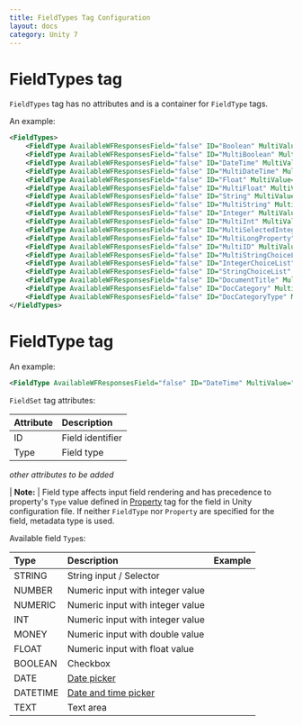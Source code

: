 ```yaml
---
title: FieldTypes Tag Configuration
layout: docs
category: Unity 7
---
```


# FieldTypes tag

`FieldTypes` tag has no attributes and is a container for `FieldType` tags.

An example:

```xml
<FieldTypes>
    <FieldType AvailableWFResponsesField="false" ID="Boolean" MultiValue="false" Type="BOOLEAN" WFResponseField="false"/>
    <FieldType AvailableWFResponsesField="false" ID="MultiBoolean" MultiValue="true" Type="BOOLEAN" WFResponseField="false"/>
    <FieldType AvailableWFResponsesField="false" ID="DateTime" MultiValue="false" Type="DATE" ValueFormat="XStreamDate" WFResponseField="false"/>
    <FieldType AvailableWFResponsesField="false" ID="MultiDateTime" MultiValue="true" Type="DATETIME" ValueFormat="XStreamDate" WFResponseField="false"/>
    <FieldType AvailableWFResponsesField="false" ID="Float" MultiValue="false" Type="FLOAT" WFResponseField="false"/>
    <FieldType AvailableWFResponsesField="false" ID="MultiFloat" MultiValue="true" Type="FLOAT" WFResponseField="false"/>
    <FieldType AvailableWFResponsesField="false" ID="String" MultiValue="false" Type="STRING" WFResponseField="false"/>
    <FieldType AvailableWFResponsesField="false" ID="MultiString" MultiValue="true" Type="STRING" WFResponseField="false"/>
    <FieldType AvailableWFResponsesField="false" ID="Integer" MultiValue="false" Type="NUMERIC" WFResponseField="false"/>
    <FieldType AvailableWFResponsesField="false" ID="MultiInt" MultiValue="true" Type="NUMERIC" WFResponseField="false"/>
    <FieldType AvailableWFResponsesField="false" ID="MultiSelectedInteger" MultiValue="true" Type="NUMERIC" WFResponseField="false"/>
    <FieldType AvailableWFResponsesField="false" ID="MultiLongProperty" MultiValue="true" Type="NUMERIC" WFResponseField="false"/>
    <FieldType AvailableWFResponsesField="false" ID="MultiID" MultiValue="true" Type="STRING" WFResponseField="false"/>
    <FieldType AvailableWFResponsesField="false" ID="MultiStringChoiceList" MultiValue="true" Type="STRING" WFResponseField="false"/>
    <FieldType AvailableWFResponsesField="false" ID="IntegerChoiceList" MultiValue="false" Type="NUMERIC" WFResponseField="false"/>
    <FieldType AvailableWFResponsesField="false" ID="StringChoiceList" MultiValue="false" Type="STRING" WFResponseField="false"/>
    <FieldType AvailableWFResponsesField="false" ID="DocumentTitle" MultiValue="false" Type="STRING" WFResponseField="false"/>
    <FieldType AvailableWFResponsesField="false" ID="DocCategory" MultiValue="false" Type="STRING" WFResponseField="false"/>
    <FieldType AvailableWFResponsesField="false" ID="DocCategoryType" MultiValue="false" Type="STRING" WFResponseField="false"/>
</FieldTypes>
```

# FieldType tag

An example:

```xml
<FieldType AvailableWFResponsesField="false" ID="DateTime" MultiValue="false" Type="DATE" ValueFormat="XStreamDate" WFResponseField="false"/>
```

`FieldSet` tag attributes:

| Attribute   | Description |
|:------------|:------------|
|ID | Field identifier |
|Type | Field type |

*other attributes to be added*

| **Note:**
| Field type affects input field rendering and has precedence to property's `Type` value defined in [Property](./properties-tag.md) tag for the field in Unity configuration file. If neither `FieldType` nor `Property` are specified for the field, metadata type is used.

Available field `Type`s:

| Type        | Description | Example |
|:------------|:------------|---------|
| STRING      | String input / Selector |
| NUMBER      | Numeric input with integer value |
| NUMERIC     | Numeric input with integer value |
| INT         | Numeric input with integer value |
| MONEY       | Numeric input with double value |
| FLOAT       | Numeric input with float value |
| BOOLEAN     | Checkbox |
| DATE        | [Date picker](../../components/field/date-picker.md) |
| DATETIME    | [Date and time picker](../../components/field/datetime-picker.md) |
| TEXT        | Text area |